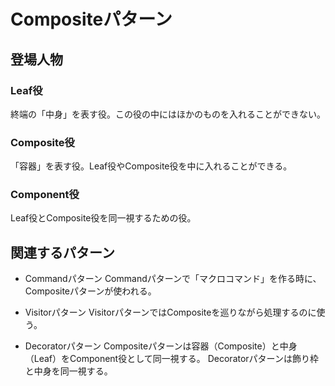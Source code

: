 # Compositeパターン
## 登場人物
### Leaf役
終端の「中身」を表す役。この役の中にはほかのものを入れることができない。

### Composite役
「容器」を表す役。Leaf役やComposite役を中に入れることができる。

### Component役
Leaf役とComposite役を同一視するための役。

## 関連するパターン
- Commandパターン
Commandパターンで「マクロコマンド」を作る時に、Compositeパターンが使われる。

- Visitorパターン
VisitorパターンではCompositeを巡りながら処理するのに使う。

- Decoratorパターン
Compositeパターンは容器（Composite）と中身（Leaf）をComponent役として同一視する。
Decoratorパターンは飾り枠と中身を同一視する。

